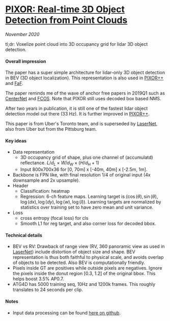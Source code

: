 # [PIXOR: Real-time 3D Object Detection from Point Clouds](https://arxiv.org/pdf/1902.06326.pdf)

_November 2020_

tl;dr: Voxelize point cloud into 3D occupancy grid for lidar 3D object detection.

#### Overall impression
The paper has a super simple architecture for lidar-only 3D object detection in BEV (3D object localization). This representation is also used in [PIXOR++](pixor++.md) and [FaF](faf.md).

The paper reminds me of the wave of anchor free papers in 2019Q1 such as [CenterNet](centernet.md) and [FCOS](fcos.md). Note that PIXOR still uses decoded box based NMS.

After two years in publication, it is still one of the fastest lidar object detection model out there (33 Hz). It is further improved in [PIXOR++](pixor++.md).

This paper is from Uber's Toronto team, and is superseded by [LaserNet](lasernet.md), also from Uber but from the Pittsburg team. 

#### Key ideas
- Data representation
	- 3D occupancy grid of shape, plus one channel of (accumulatd) reflectance. $L/d_L \times W/d_W \times (H/d_H + 1)$
	- Input 800x700x36 for [0, 70m] x [-40m, 40m] x [-2.5m, 1m].
- Backbone is FPN like, with final resolution 1/4 of original input (4x downsample and 2x upsample). 
- Header
	- Classification: heatmap
	- Regression: 6-ch feature maps. Learning target is $(\cos(\theta), \sin(\theta), \log(dx), \log(dy), \log(w), \log(l))$. Learning targets are normalized by statistics over training set to have zero mean and unit variance. 
- Loss
	- cross entropy (focal loss) for cls
	- Smooth L1 for reg target, and also corner loss for decoded bbox. 

#### Technical details
- BEV vs RV: Drawback of range view (RV, 360 panoramic view as used in [LaserNet](lasernet.md)) include distortion of object size and shape. BEV representation is thus both faithful to physical scale, and avoids overlap of objects to be detected. Also BEV is computationally friendly. 
- Pixels inside GT are positives while outside pixels are negatives. Ignore the pixels inside the donut region [0.3, 1.2] of the original bbox. This helps boost 3.5% AP0.7.
- ATG4D has 5000 training seq, 10Hz and 1200k frames. This roughly translates to 24 seconds per clip. 

#### Notes
- Input data processing can be found [here on github](https://github.com/philip-huang/PIXOR/blob/master/srcs/datagen.py#L244).

